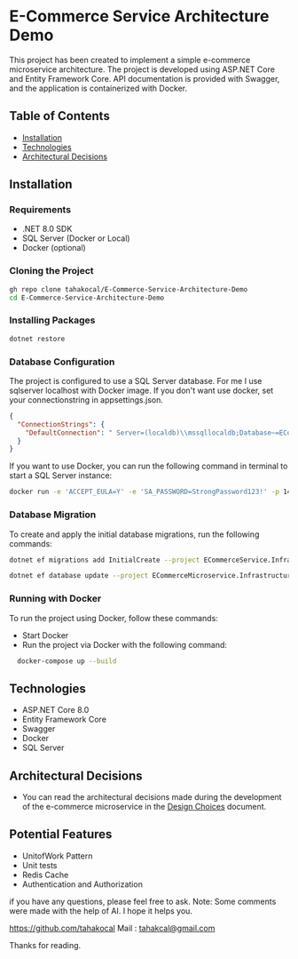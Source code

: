 # E-Commerce Service Architecture Demo

This project has been created to implement a simple e-commerce microservice architecture. The project is developed using ASP.NET Core and Entity Framework Core. API documentation is provided with Swagger, and the application is containerized with Docker.

## Table of Contents

- [Installation](#installation)
- [Technologies](#technologies)
- [Architectural Decisions](#architectural-decisions)

## Installation

### Requirements

- .NET 8.0 SDK
- SQL Server (Docker or Local)
- Docker (optional)

### Cloning the Project

```bash
gh repo clone tahakocal/E-Commerce-Service-Architecture-Demo
cd E-Commerce-Service-Architecture-Demo
```

### Installing Packages
```bash
dotnet restore
```

### Database Configuration

The project is configured to use a SQL Server database. For me I use sqlserver localhost with Docker image. If you don't want use docker, set your connectionstring in appsettings.json. 

```json
{
  "ConnectionStrings": {
    "DefaultConnection": " Server=(localdb)\\mssqllocaldb;Database~=ECommerceDb;Trusted_Connection=false;"
  }
}
```

If you want to use Docker, you can run the following command in terminal to start a SQL Server instance:
```bash
docker run -e 'ACCEPT_EULA=Y' -e 'SA_PASSWORD=StrongPassword123!' -p 1433:1433 --name sql_server -d mcr.microsoft.com/mssql/server:2022-latest
```

### Database Migration
To create and apply the initial database migrations, run the following commands:
```bash
dotnet ef migrations add InitialCreate --project ECommerceService.Infrastructure --startup-project ECommerceService.API

dotnet ef database update --project ECommerceMicroservice.Infrastructure --startup-project ECommerceMicroservice.API
```

### Running with Docker

To run the project using Docker, follow these commands:
- Start Docker
- Run the project via Docker with the following command:
```bash
  docker-compose up --build
  ```

## Technologies

- ASP.NET Core 8.0
- Entity Framework Core
- Swagger
- Docker
- SQL Server

## Architectural Decisions
- You can read the architectural decisions made during the development of the e-commerce microservice in the [Design Choices](DesignChoices.md) document.

## Potential Features
- UnitofWork Pattern
- Unit tests
- Redis Cache
- Authentication and Authorization


if you have any questions, please feel free to ask. 
Note: Some comments were made with the help of AI. I hope it helps you.

https://github.com/tahakocal
Mail : tahakcal@gmail.com

Thanks for reading.

